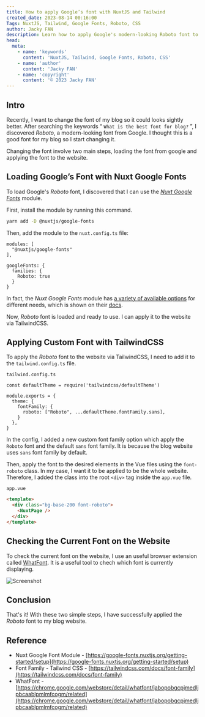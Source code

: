 ```yaml
---
title: How to apply Google’s font with NuxtJS and Tailwind
created_date: 2023-08-14 00:16:00
Tags: NuxtJS, Tailwind, Google Fonts, Roboto, CSS
author: Jacky FAN
description: Learn how to apply Google's modern-looking Roboto font to your NuxtJS website with the help of TailwindCSS. This blog post covers the steps to load the font using the Nuxt Google Fonts module and apply it to your website with TailwindCSS.
head:
  meta:
    - name: 'keywords'
      content: 'NuxtJS, Tailwind, Google Fonts, Roboto, CSS'
    - name: 'author'
      content: 'Jacky FAN'
    - name: 'copyright'
      content: '© 2023 Jacky FAN'
---
```


## Intro

Recently, I want to change the font of my blog so it could looks sightly better. After searching the keywords “ `What is the best font for blog?` ”, I discovered *Roboto*, a modern-looking font from Google. I thought this is a good font for my blog so I start changing it.

Changing the font involve two main steps, loading the font from google and applying the font to the website.

## Loading Google’s Font with **Nuxt Google Fonts**

To load Google's *Roboto* font, I discovered that I can use the *[Nuxt Google Fonts](https://google-fonts.nuxtjs.org/)* module. 

First, install the module by running this command. 

```bash
yarn add -D @nuxtjs/google-fonts
```

Then, add the module to the `nuxt.config.ts` file:

```tsx
modules: [
  "@nuxtjs/google-fonts"
],

googleFonts: {
  families: {
    Roboto: true
  }
}

```

In fact, the *Nuxt Google Fonts* module has [a variety of available options](https://google-fonts.nuxtjs.org/getting-started/options) for different needs, which is shown on their [docs](https://google-fonts.nuxtjs.org/getting-started/options).

Now, *Roboto* font is loaded and ready to use. I can apply it to the website via TailwindCSS.

## Applying Custom Font with TailwindCSS

To apply the *Roboto* font to the website via TailwindCSS, I need to add it to the `tailwind.config.ts` file.


`tailwind.config.ts`
```tsx
const defaultTheme = require('tailwindcss/defaultTheme')

module.exports = {
  theme: {
    fontFamily: {
      roboto: ["Roboto", ...defaultTheme.fontFamily.sans],
    }
  },
}

```

In the config, I added a new custom font family option which apply the `Roboto` font and the default `sans` font family. It is because the blog website uses `sans` font family by default. 

Then, apply the font to the desired elements in the Vue files using the `font-roboto` class. In my case, I want it to be applied to be the whole website. Therefore, I added the class into the root `<div>` tag inside the `app.vue` file.


`app.vue`
```html
<template>
  <div class="bg-base-200 font-roboto">
    <NuxtPage />
  </div>
</template>
```

## Checking the Current Font on the Website

To check the current font on the website, I use an useful browser extension called [WhatFont](https://chrome.google.com/webstore/detail/whatfont/jabopobgcpjmedljpbcaablpmlmfcogm/related). It is a useful tool to chech which font is currently displaying.

![Screenshot](/How-to-apply-Google-font-with-NuxtJS/01.png)

## Conclusion

That's it! With these two simple steps, I have successfully applied the *Roboto* font to my blog website.

## Reference

- Nuxt Google Font Module - [https://google-fonts.nuxtjs.org/getting-started/setup](https://google-fonts.nuxtjs.org/getting-started/setup)
- Font Family - Tailwind CSS - [https://tailwindcss.com/docs/font-family](https://tailwindcss.com/docs/font-family)
- WhatFont - [https://chrome.google.com/webstore/detail/whatfont/jabopobgcpjmedljpbcaablpmlmfcogm/related](https://chrome.google.com/webstore/detail/whatfont/jabopobgcpjmedljpbcaablpmlmfcogm/related)